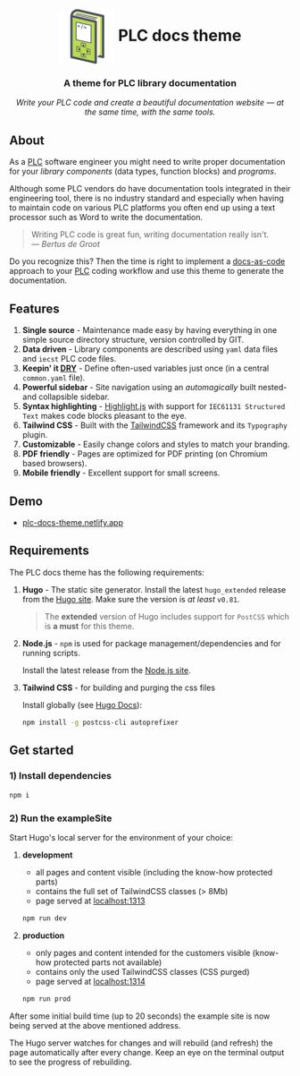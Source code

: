 <h1 align="center">
  <img alt="PLC docs theme" src="static/logo.svg" height="100" valign="middle">
  PLC docs theme
</h1>

<h3 align="center">
  A theme for PLC library documentation
</h3>

<p align="center"><em>
  Write your PLC code and create a beautiful documentation website — at the same time, with the same tools.
</em></p>

## About

As a [PLC](https://en.wikipedia.org/wiki/Programmable_logic_controller) software engineer you might need to write proper documentation for your *library components* (data types, function blocks) and *programs*.

Although some PLC vendors do have documentation tools integrated in their engineering tool, there is no industry standard and especially when having to maintain code on various PLC platforms you often end up using a text processor such as Word to write the documentation.

> Writing PLC code is great fun, writing documentation really isn't.<br>
> — <cite>Bertus de Groot</cite>

Do you recognize this? Then the time is right to implement a <a href="https://www.writethedocs.org/guide/docs-as-code">docs-as-code</a> approach to your [PLC](https://en.wikipedia.org/wiki/Programmable_logic_controller)
coding workflow and use this theme to generate the documentation.

## Features

1. **Single source** - Maintenance made easy by having everything in one simple source directory structure, version controlled by GIT.
1. **Data driven** - Library components are described using `yaml` data files and `iecst` PLC code files.
1. **Keepin' it [DRY](https://en.wikipedia.org/wiki/Don%27t_repeat_yourself)** - Define often-used variables just once (in a central `common.yaml` file).
1. **Powerful sidebar** - Site navigation using an *automagically* built nested- and collapsible sidebar.
1. **Syntax highlighting** - [Highlight.js](https://highlightjs.org/static/demo/) with support for `IEC61131 Structured Text` makes code blocks pleasant to the eye.
1. **Tailwind CSS** - Built with the [TailwindCSS](https://tailwindcss.com/) framework and its `Typography` plugin.
1. **Customizable** - Easily change colors and styles to match your branding.
1. **PDF friendly** - Pages are optimized for PDF printing (on Chromium based browsers).
1. **Mobile friendly** - Excellent support for small screens.

## Demo

- [plc-docs-theme.netlify.app](https://plc-docs-theme.netlify.app/)

## Requirements

The PLC docs theme has the following requirements:

1. **Hugo** - The static site generator.
    Install the latest `hugo_extended` release from the [Hugo site](https://github.com/gohugoio/hugo/releases). Make sure the version is *at least* `v0.81`.

    > The **extended** version of Hugo includes support for `PostCSS` which is **a must** for this theme.

1. **Node.js** - `npm` is used for package management/dependencies and for running scripts.

    Install the latest release from the [Node.js site](https://nodejs.org/en/download/).

1. **Tailwind CSS** - for building and purging the css files

    Install globally (see [Hugo Docs](https://gohugo.io/hugo-pipes/postcss/)):

    ```sh
    npm install -g postcss-cli autoprefixer
    ```

## Get started

### 1) Install dependencies

```sh
npm i
```

### 2) Run the exampleSite

Start Hugo's local server for the environment of your choice:

1. **development**

    - all pages and content visible (including the know-how protected parts)
    - contains the full set of TailwindCSS classes (> 8Mb)
    - page served at <localhost:1313>

    ```sh
    npm run dev
    ```

1. **production**

    - only pages and content intended for the customers visible (know-how protected parts not available)
    - contains only the used TailwindCSS classes (CSS purged)
    - page served at <localhost:1314>

    ```sh
    npm run prod
    ```

After some initial build time (up to 20 seconds) the example site is now being served at the above mentioned address.

The Hugo server watches for changes and will rebuild (and refresh) the page automatically after every change. Keep an eye on the terminal output to see the progress of rebuilding.
